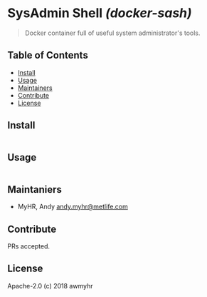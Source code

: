 # SysAdmin Shell _(docker-sash)_

> Docker container full of useful system administrator's tools.

## Table of Contents

- [Install](#install)
- [Usage](#usage)
- [Maintainers](#maintainers)
- [Contribute](#contribute)
- [License](#license)

## Install

```
```

## Usage

```
```

## Maintaniers

- MyHR, Andy <andy.myhr@metlife.com>

## Contribute

PRs accepted.

## License

Apache-2.0 (c) 2018 awmyhr